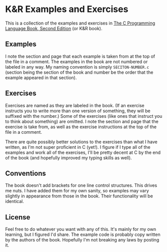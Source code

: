 # K&R Examples and Exercises

This is a collection of the examples and exercises in [The C Programming Language Book, Second Edition](http://www.amazon.com/gp/product/0131103628?ie=UTF8&tag=samsoffescom-20&linkCode=as2&camp=1789&creative=390957&creativeASIN=0131103628) (or K&R book).

## Examples

I note the section and page that each example is taken from at the top of the file in a comment. The examples in the book are not numbered or labeled in any way. My naming convention is simply `SECITON-NUMBER.c` (section being the section of the book and number be the order that the example appeared in that section).

## Exercises

Exercises are named as they are labeled in the book. (If an exercise instructs you to write more than one version of something, they will be suffixed with the number.) Some of the exercises (like ones that instruct you to think about something) are omitted. I note the section and page that the exercise is take from, as well as the exercise instructions at the top of the file in a comment.

There are quite possibly better solutions to the exercises than what I have written, as I'm not super proficient in C (yet!). I figure if I type all of the examples and work all of the exercises, I'll be pretty decent at C by the end of the book (and hopefully improved my typing skills as well).

## Conventions

The book doesn't add brackets for one line control structures. This drives me nuts. I have added them for my own sanity, so examples may vary slightly in appearance from those in the book. Their functionality will be identical.

## License

Feel free to do whatever you want with any of this. It's mainly for my own learning, but I figured I'd share. The example code is probably copy written by the authors of the book. Hopefully I'm not breaking any laws by posting it.

